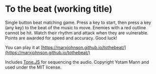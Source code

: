 # To the beat (working title)

Single button beat matching game. Press a key to start, then press a key (any key) to the beat of the music to move.
Enemies with a red outline cannot be hit. Watch their rhythm and attack when they are vulnerable.
Points are awarded for speed and accuracy. Good luck!

You can play it at [https://marxjohnson.github.io/tothebeat/](https://marxjohnson.github.io/tothebeat/)

Includes [Tone.JS](https://github.com/Tonejs/Tone.js/) for sequencing the audio. Copyright Yotam Mann and used under the MIT license.
